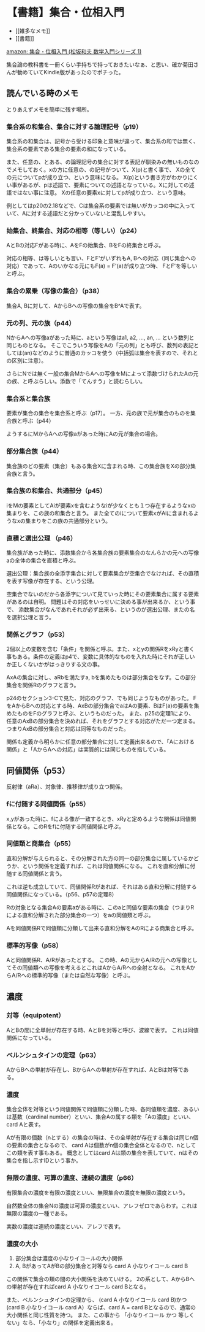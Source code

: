 # 【書籍】集合・位相入門

- [[雑多なメモ]]
- [[書籍]]

[amazon: 集合・位相入門 (松坂和夫 数学入門シリーズ 1) ](https://amzn.to/4cEkW8Z)

集合論の教科書を一冊くらい手持ちで持っておきたいなぁ、と思い、確か菊田さんが勧めていてKindle版があったのでポチった。

## 読んでいる時のメモ

とりあえずメモを簡単に残す場所。

### 集合系の和集合、集合に対する論理記号（p19）

集合系の和集合は、記号から受ける印象と意味が違って、集合系の和では無く、集合系の要素である集合の要素の和になっている。

また、任意の、とある、の論理記号の集合に対する表記が馴染みの無いものなのでメモしておく。xの方に任意の、の記号がついて、X(p)と書く事で、
Xの全ての元についてpが成り立つ、という意味になる。
X(p)という書き方がわかりにくい事があるが、pは述語で、要素についての述語となっている。Xに対しての述語ではない事に注意。
Xの任意の要素xに対してpが成り立つ、という意味。

例としてはp20の2.18などで、Cは集合系の要素では無いがカッコの中に入っていて、Aに対する述語だと分かっていないと混乱しやすい。

### 始集合、終集合、対応の相等（等しい）（p24）

AとBの対応Fがある時に、AをFの始集合、BをFの終集合と呼ぶ。

対応の相等、は等しいとも言い、FとF'がいずれもA, Bへの対応（同じ集合への対応）であって、Aのいかなる元にもF(a) = F'(a)が成り立つ時、
FとF'を等しいと呼ぶ。

### 集合の累乗（写像の集合）（p38）

集合A, Bに対して、AからBへの写像の集合をB^Aで表す。

### 元の列、元の族（p44）

NからAへの写像aがあった時に、aという写像はa1, a2, ..., an, ... という数列と同じものとなる。
そこでこういう写像をAの「元の列」とも呼び、数列の表記としては(an)などのように普通のカッコを使う（中括弧は集合を表すので、それとの区別に注意）。

さらにNでは無く一般の集合MからAへの写像をMによって添数づけられたAの元の族、と呼ぶらしい。添数で「てんすう」と読むらしい。

### 集合系と集合族

要素が集合の集合を集合系と呼ぶ（p17）。
一方、元の族で元が集合のものを集合族と呼ぶ（p44）

ようするにMからAへの写像aがあった時にAの元が集合の場合。

### 部分集合族（p44）

集合族のどの要素（集合）もある集合Xに含まれる時、この集合族をXの部分集合族と言う。

### 集合族の和集合、共通部分（p45）

iをMの要素としてAiが要素xを含むようなiが少なくとも１つ存在するようなxの集まりを、この族の和集合と言う。
また全てのiについて要素xがAiに含まれるようなxの集まりをこの族の共通部分という。

### 直積と選出公理 （p46）

集合族があった時に、添数集合から各集合族の要素集合のなんらかの元への写像aの全体の集合を直積と呼ぶ。

選出公理：集合族の全添字集合に対して要素集合が空集合でなければ、その直積を表す写像が存在する、という公理。

空集合でないのだから各添字について見ていった時にその要素集合に属する要素があるのは自明。
問題はその対応をいっせいに決める事が出来るか、という事で、
添数集合がなんであれそれが必ず出来る、というのが選出公理、またの名を選択公理と言う。

### 関係とグラフ（p53）

2個以上の変数を含む「条件」を関係と呼ぶ。また、xとyの関係RをxRyと書く事もある。条件の定義はp4で、変数に具体的なものを入れた時にそれが正しいか正しくないかがはっきりする文の事。

AxAの集合に対し、aRbを満たすa, bを集めたものは部分集合をなす。この部分集合を関係Rのグラフと言う。

p24のセクション3-Cで見た、対応のグラフ、でも同じようなものがあった。
FをAからBへの対応とする時、AxBの部分集合でaはAの要素、BはF(a)の要素を集めたものをFのグラフと呼ぶ、というものだった。
また、p25の定理1により、任意のAxBの部分集合を決めれば、それをグラフとする対応がただ一つ定まる。
つまりAxBの部分集合と対応は同等なものだった。

関係も定義から明らかに任意の部分集合に対して定義出来るので、「Aにおける関係」と「AからAへの対応」は実質的には同じものを指している。

## 同値関係（p53）

反射律（aRa）、対象律、推移律が成り立つ関係。

### fに付随する同値関係（p55）

x,yがあった時に、fによる像が一致するとき、xRyと定めるような関係は同値関係となる。このRをfに付随する同値関係と呼ぶ。

### 同値類と商集合（p55）

直和分解が与えられると、その分解された方の同一の部分集合に属しているかどうか、という関係を定義すれば、これは同値関係になる。
これを直和分解に付随する同値関係と言う。

これは逆も成立していて、同値関係Rがあれば、それはある直和分解に付随する同値関係になっている。（p56、p57の定理8）

Rの対象となる集合Aの要素aがある時に、このaと同値な要素の集合（つまりRによる直和分解された部分集合の一つ）をaの同値類と呼ぶ。

Aを同値関係Rで同値類に分類して出来る直和分解をAのRによる商集合と呼ぶ。

### 標準的写像（p58）

Aと同値関係R、A/Rがあったとする。
この時、Aの元からA/Rの元への写像としてその同値類への写像を考えるとこれはAからA/Rへの全射となる。
これをAからA/Rへの標準的写像（または自然な写像）と呼ぶ。

## 濃度

### 対等（equipotent）

AとBの間に全単射が存在する時、AとBを対等と呼び、波線で表す。
これは同値関係になっている。

### ベルンシュタインの定理（p63）

AからBへの単射が存在し、BからAへの単射が存在すれば、AとBは対等である。

### 濃度

集合全体を対等という同値関係で同値類に分類した時、各同値類を濃度、あるいは基数（cardinal number）といい、集合Aの属する類を「Aの濃度」といい、card Aと表す。

Aが有限の個数（nとする）の集合の時は、その全単射が存在する集合は同じn個の要素の集合となるので、
card Aは個数がn個の集合全体となるので、nとしてこの類を表す事もある。
概念としてはcard Aは類の集合を表していて、nはその集合を指し示すIDという事か。

### 無限の濃度、可算の濃度、連続の濃度（p66）

有限集合の濃度を有限の濃度といい、無限集合の濃度を無限の濃度という。

自然数全体の集合Nの濃度は可算の濃度といい、アレフゼロであらわす。これは無限の濃度の一種である。

実数の濃度は連続の濃度といい、アレフで表す。

### 濃度の大小

1. 部分集合は濃度の小なりイコールの大小関係
2. A, BがあってAがBの部分集合と対等なら card A 小なりイコール card B

この関係で集合の類の間の大小関係を決めていける。
2の系として、AからBへの単射が存在すればcard A 小なりイコール card Bとなる。

また、ベルンシュタインの定理から、 (card A 小なりイコール card B)かつ(card B 小なりイコール card A）ならば、card A = card Bとなるので、通常の大小関係と同じ性質を持つ。
また、この事から 「小なりイコール かつ 等しくない」なら、「小なり」の関係を定義出来る。